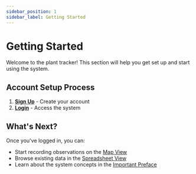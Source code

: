 ```yaml
---
sidebar_position: 1
sidebar_label: Getting Started
---
```


# Getting Started

Welcome to the plant tracker! This section will help you get set up and start using the system.

## Account Setup Process

1. **[Sign Up](./sign-up.md)** - Create your account
2. **[Login](./login.md)** - Access the system

## What's Next?

Once you've logged in, you can:
- Start recording observations on the [Map View](../core-features/map-view.md)
- Browse existing data in the [Spreadsheet View](../data-analysis/spreadsheet.md)
- Learn about the system concepts in the [Important Preface](../../important-preface.md) 